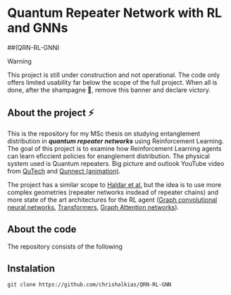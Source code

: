 #  Quantum Repeater Network with RL and GNNs 

##(QRN-RL-GNN)



>[!WARNING] 
>This project is still under construction and not operational. The code only offers limited usability far below the scope of the full project. When all is done, after the shampagne :beers:, remove this banner and declare victory.

## About the project :zap:
This is the repository for my MSc thesis on studying entanglement distribution in ***quantum repeater networks*** using Reinforcement Learning. The goal of this project is to examine how Reinforcement Learning agents can learn eficcient policies for enanglement distribution.
The physical system used is Quantum repeaters. Big picture and outlook YouTube video from [QuTech](https://www.youtube.com/watch?v=9iCFH9Fk184) and [Qunnect (animation)](https://www.youtube.com/watch?v=3_oqkFO4f-A).

The project has a similar scope to [Haldar et al.](https://arxiv.org/abs/2303.00777) but the idea is to use more complex geometries (repeater networks insdead of repeater chains) and more state of the art architectures for the RL agent ([Graph convolutional neural networks](https://arxiv.org/pdf/1609.02907), [Transformers](https://arxiv.org/abs/1706.03762), [Graph Attention networks](https://arxiv.org/abs/1710.10903)).

## About the code 
The repository consists of the following

<!--
- source
  - repeater_network.py
  - quantum_network_env.py
  - graph_models.py
- train
  - main.py
- tests
  - some image folder  (not yet)
  - some plotting code (not yet)
  - other stuff        (not yet)
- requirements.txt     (not yet)
- README.md
-->

## Instalation

```
git clone https://github.com/chrishalkias/QRN-RL-GNN
```
